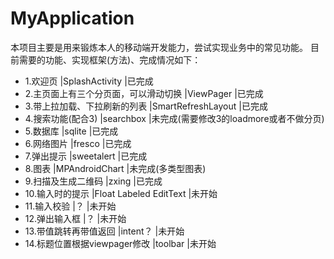 # MyApplication
本项目主要是用来锻炼本人的移动端开发能力，尝试实现业务中的常见功能。
目前需要的功能、实现框架(方法)、完成情况如下：
* 1.欢迎页     |SplashActivity        |已完成
* 2.主页面上有三个分页面，可以滑动切换   |ViewPager  |已完成
* 3.带上拉加载、下拉刷新的列表  |SmartRefreshLayout   |已完成
* 4.搜索功能(配合3)   |searchbox   |未完成(需要修改3的loadmore或者不做分页)
* 5.数据库     |sqlite      |已完成
* 6.网络图片    |fresco    |已完成
* 7.弹出提示    |sweetalert    |已完成
* 8.图表    |MPAndroidChart    |未完成(多类型图表)
* 9.扫描及生成二维码    |zxing   |已完成
* 10.输入时的提示  |Float Labeled EditText   |未开始
* 11.输入校验     |？     |未开始
* 12.弹出输入框    |？     |未开始
* 13.带值跳转再带值返回    |intent？   |未开始
* 14.标题位置根据viewpager修改   |toolbar   |未开始
